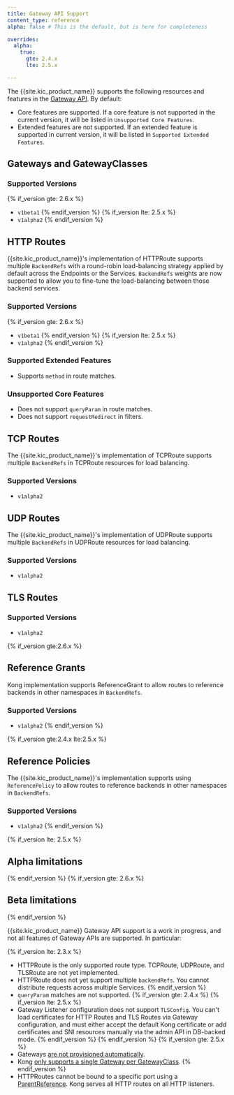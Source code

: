 ```yaml
---
title: Gateway API Support
content_type: reference
alpha: false # This is the default, but is here for completeness

overrides:
  alpha:
    true:
      gte: 2.4.x
      lte: 2.5.x

---
```


The {{site.kic_product_name}} supports the following resources and features in the
[Gateway API](https://gateway-api.sigs.k8s.io/). By default:

- Core features are supported. If a core feature is not supported in the
  current version, it will be listed in `Unsupported Core Features`.
- Extended features are not supported. If an extended feature is supported in 
  current version, it will be listed in `Supported Extended Features`.

## Gateways and GatewayClasses

### Supported Versions

{% if_version gte: 2.6.x %}
- `v1beta1`
{% endif_version %}
{% if_version lte: 2.5.x %}
- `v1alpha2`
{% endif_version %}

## HTTP Routes

{{site.kic_product_name}}'s implementation of HTTPRoute supports multiple `BackendRefs` with a
round-robin load-balancing strategy applied by default across the
Endpoints or the Services. `BackendRefs` weights are now supported
to allow you to fine-tune the load-balancing between those backend services.

### Supported Versions

{% if_version gte: 2.6.x %}
- `v1beta1`
{% endif_version %}
{% if_version lte: 2.5.x %}
- `v1alpha2`
{% endif_version %}

### Supported Extended Features
- Supports `method` in route matches.

### Unsupported Core Features
- Does not support `queryParam` in route matches.
- Does not support `requestRedirect` in filters.

## TCP Routes

The {{site.kic_product_name}}'s implementation of TCPRoute supports multiple `BackendRefs` in
TCPRoute resources for load balancing.

### Supported Versions
- `v1alpha2`

## UDP Routes

The {{site.kic_product_name}}'s implementation of UDPRoute supports multiple `BackendRefs` in
UDPRoute resources for load balancing.

### Supported Versions
- `v1alpha2`

## TLS Routes

### Supported Versions
- `v1alpha2`

{% if_version gte:2.6.x %}
## Reference Grants

Kong implementation supports ReferenceGrant to allow routes to
reference backends in other namespaces in `BackendRefs`.

### Supported Versions
- `v1alpha2`
{% endif_version %}

{% if_version gte:2.4.x lte:2.5.x %}
## Reference Policies

The {{site.kic_product_name}}'s implementation supports using `ReferencePolicy` to allow routes to
reference backends in other namespaces in `BackendRefs`.

### Supported Versions
- `v1alpha2`
{% endif_version %}

{% if_version lte: 2.5.x %}
## Alpha limitations
{% endif_version %}
{% if_version gte: 2.6.x %}
## Beta limitations
{% endif_version %}

{{site.kic_product_name}} Gateway API support is a work in progress, and not all features of
Gateway APIs are supported. In particular:

{% if_version lte: 2.3.x %}
- HTTPRoute is the only supported route type. TCPRoute, UDPRoute, and TLSRoute
  are not yet implemented.
- HTTPRoute does not yet support multiple `backendRefs`. You cannot distribute
  requests across multiple Services.
{% endif_version %}
- `queryParam` matches are not supported.
{% if_version gte: 2.4.x %}
{% if_version lte: 2.5.x %}
- Gateway Listener configuration does not support `TLSConfig`. You can't
  load certificates for HTTP Routes and TLS Routes via Gateway
  configuration, and must either accept the default Kong certificate or add
  certificates and SNI resources manually via the admin API in DB-backed mode.
{% endif_version %}
{% endif_version %}
{% if_version gte: 2.5.x %}
- Gateways [are not provisioned automatically](/kubernetes-ingress-controller/{{page.kong_version}}/concepts/gateway-api#gateway-management).
- Kong [only supports a single Gateway per GatewayClass](/kubernetes-ingress-controller/{{page.kong_version}}/concepts/gateway-api#listener-compatibility-and-handling-multiple-gateways).
{% endif_version %}
- HTTPRoutes cannot be bound to a specific port using a [ParentReference](https://gateway-api.sigs.k8s.io/references/spec/#gateway.networking.k8s.io/v1beta1.ParentReference).
  Kong serves all HTTP routes on all HTTP listeners.
